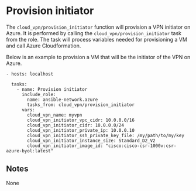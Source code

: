 # Provision initiator
The `cloud_vpn/provision_initiator` function will provision a VPN initiator
on Azure.
It is performed by calling the `cloud_vpn/provision_initiator` task from the role.
The task will process variables needed for provisioning a VM and call Azure Cloudformation.

Below is an example to provision a VM that will be the initiator of the VPN on Azure.

```
- hosts: localhost

  tasks:
    - name: Provision initiator
      include_role:
        name: ansible-network.azure
        tasks_from: cloud_vpn/provision_initiator
      vars:
        cloud_vpn_name: myvpn
        cloud_vpn_initiator_vpc_cidr: 10.0.0.0/16
        cloud_vpn_initiator_cidr: 10.0.0.0/24
        cloud_vpn_initiator_private_ip: 10.0.0.10
        cloud_vpn_initiator_ssh_private_key_file: /my/path/to/my/key
        cloud_vpn_initiator_instance_size: Standard_D2_V2
        cloud_vpn_initiator_image_id: "cisco:cisco-csr-1000v:csr-azure-byol:latest"
```

## Notes
None
